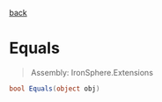 ﻿

[back](/IronSphere.Extensions/types/DateTimeSpan)

# Equals

> Assembly: IronSphere.Extensions

```csharp
bool Equals(object obj)
```



 